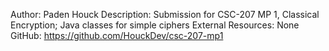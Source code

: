 Author: Paden Houck
Description: Submission for CSC-207 MP 1, Classical Encryption; Java classes for simple ciphers
External Resources: None
GitHub: https://github.com/HouckDev/csc-207-mp1